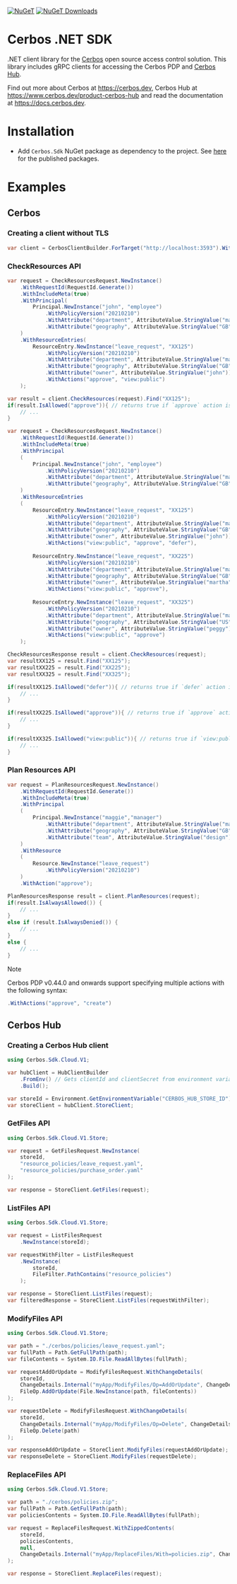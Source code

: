 [![NuGeT](https://img.shields.io/nuget/v/Cerbos.Sdk?style=plastic)](https://www.nuget.org/packages/Cerbos.Sdk)
[![NuGeT Downloads](https://img.shields.io/nuget/dt/Cerbos.Sdk?style=plastic)](https://www.nuget.org/packages/Cerbos.Sdk)

# Cerbos .NET SDK

.NET client library for the [Cerbos](https://github.com/cerbos/cerbos) open source access control solution. This library
includes gRPC clients for accessing the Cerbos PDP and [Cerbos Hub](https://hub.cerbos.cloud/).

Find out more about Cerbos at https://cerbos.dev, Cerbos Hub at https://www.cerbos.dev/product-cerbos-hub and read the documentation at https://docs.cerbos.dev.

# Installation

- Add `Cerbos.Sdk` NuGet package as dependency to the project. See [here](https://www.nuget.org/packages/Cerbos.Sdk) for the published packages.

# Examples

## Cerbos

### Creating a client without TLS

```csharp
var client = CerbosClientBuilder.ForTarget("http://localhost:3593").WithPlaintext().Build();
```

### CheckResources API

```csharp
var request = CheckResourcesRequest.NewInstance()
    .WithRequestId(RequestId.Generate())
    .WithIncludeMeta(true)
    .WithPrincipal(
        Principal.NewInstance("john", "employee")
            .WithPolicyVersion("20210210")
            .WithAttribute("department", AttributeValue.StringValue("marketing"))
            .WithAttribute("geography", AttributeValue.StringValue("GB"))
    )
    .WithResourceEntries(
        ResourceEntry.NewInstance("leave_request", "XX125")
            .WithPolicyVersion("20210210")
            .WithAttribute("department", AttributeValue.StringValue("marketing"))
            .WithAttribute("geography", AttributeValue.StringValue("GB"))
            .WithAttribute("owner", AttributeValue.StringValue("john"))
            .WithActions("approve", "view:public")
    );

var result = client.CheckResources(request).Find("XX125");
if(result.IsAllowed("approve")){ // returns true if `approve` action is allowed
    // ...
}
```

```csharp
var request = CheckResourcesRequest.NewInstance()
    .WithRequestId(RequestId.Generate())
    .WithIncludeMeta(true)
    .WithPrincipal
    (
        Principal.NewInstance("john", "employee")
            .WithPolicyVersion("20210210")
            .WithAttribute("department", AttributeValue.StringValue("marketing"))
            .WithAttribute("geography", AttributeValue.StringValue("GB"))
    )
    .WithResourceEntries
    (
        ResourceEntry.NewInstance("leave_request", "XX125")
            .WithPolicyVersion("20210210")
            .WithAttribute("department", AttributeValue.StringValue("marketing"))
            .WithAttribute("geography", AttributeValue.StringValue("GB"))
            .WithAttribute("owner", AttributeValue.StringValue("john"))
            .WithActions("view:public", "approve", "defer"),
        
        ResourceEntry.NewInstance("leave_request", "XX225")
            .WithPolicyVersion("20210210")
            .WithAttribute("department", AttributeValue.StringValue("marketing"))
            .WithAttribute("geography", AttributeValue.StringValue("GB"))
            .WithAttribute("owner", AttributeValue.StringValue("martha"))
            .WithActions("view:public", "approve"),
        
        ResourceEntry.NewInstance("leave_request", "XX325")
            .WithPolicyVersion("20210210")
            .WithAttribute("department", AttributeValue.StringValue("marketing"))
            .WithAttribute("geography", AttributeValue.StringValue("US"))
            .WithAttribute("owner", AttributeValue.StringValue("peggy"))
            .WithActions("view:public", "approve")
    );

CheckResourcesResponse result = client.CheckResources(request);
var resultXX125 = result.Find("XX125");
var resultXX225 = result.Find("XX225");
var resultXX325 = result.Find("XX325");

if(resultXX125.IsAllowed("defer")){ // returns true if `defer` action is allowed
    // ...
}

if(resultXX225.IsAllowed("approve")){ // returns true if `approve` action is allowed
    // ...
}

if(resultXX325.IsAllowed("view:public")){ // returns true if `view:public` action is allowed
    // ...
}
```

### Plan Resources API

```csharp
var request = PlanResourcesRequest.NewInstance()
    .WithRequestId(RequestId.Generate())
    .WithIncludeMeta(true)
    .WithPrincipal
    (
        Principal.NewInstance("maggie","manager")
            .WithAttribute("department", AttributeValue.StringValue("marketing"))
            .WithAttribute("geography", AttributeValue.StringValue("GB"))
            .WithAttribute("team", AttributeValue.StringValue("design"))
    )
    .WithResource
    (
        Resource.NewInstance("leave_request")
            .WithPolicyVersion("20210210")
    )
    .WithAction("approve");

PlanResourcesResponse result = client.PlanResources(request);
if(result.IsAlwaysAllowed()) {
    // ...
}
else if (result.IsAlwaysDenied()) {
    // ...
}
else {
    // ...
}
```

> [!NOTE]  
> Cerbos PDP v0.44.0 and onwards support specifying multiple actions with the following syntax: 
> ```csharp
> .WithActions("approve", "create")
> ```

## Cerbos Hub

### Creating a Cerbos Hub client

```csharp
using Cerbos.Sdk.Cloud.V1;

var hubClient = HubClientBuilder
    .FromEnv() // Gets clientId and clientSecret from environment variables CERBOS_HUB_CLIENT_ID and CERBOS_HUB_CLIENT_SECRET.
    .Build();

var storeId = Environment.GetEnvironmentVariable("CERBOS_HUB_STORE_ID");
var storeClient = hubClient.StoreClient;
```

### GetFiles API

```csharp
using Cerbos.Sdk.Cloud.V1.Store;

var request = GetFilesRequest.NewInstance(
    storeId, 
    "resource_policies/leave_request.yaml",
    "resource_policies/purchase_order.yaml"
);

var response = StoreClient.GetFiles(request);
```

### ListFiles API

```csharp
using Cerbos.Sdk.Cloud.V1.Store;

var request = ListFilesRequest
    .NewInstance(storeId);

var requestWithFilter = ListFilesRequest
    .NewInstance(
        storeId,
        FileFilter.PathContains("resource_policies")
    );

var response = StoreClient.ListFiles(request);
var filteredResponse = StoreClient.ListFiles(requestWithFilter);
```

### ModifyFiles API

```csharp
using Cerbos.Sdk.Cloud.V1.Store;

var path = "./cerbos/policies/leave_request.yaml";
var fullPath = Path.GetFullPath(path);
var fileContents = System.IO.File.ReadAllBytes(fullPath);

var requestAddOrUpdate = ModifyFilesRequest.WithChangeDetails(
    storeId,
    ChangeDetails.Internal("myApp/ModifyFiles/Op=AddOrUpdate", ChangeDetails.Types.Uploader.NewInstance("myApp"), ChangeDetails.Types.Internal.NewInstance("sdk")),
    FileOp.AddOrUpdate(File.NewInstance(path, fileContents))
);

var requestDelete = ModifyFilesRequest.WithChangeDetails(
    storeId,
    ChangeDetails.Internal("myApp/ModifyFiles/Op=Delete", ChangeDetails.Types.Uploader.NewInstance("myApp"), ChangeDetails.Types.Internal.NewInstance("sdk")),
    FileOp.Delete(path)
);

var responseAddOrUpdate = StoreClient.ModifyFiles(requestAddOrUpdate);
var responseDelete = StoreClient.ModifyFiles(requestDelete);
```

### ReplaceFiles API

```csharp
using Cerbos.Sdk.Cloud.V1.Store;

var path = "./cerbos/policies.zip";
var fullPath = Path.GetFullPath(path);
var policiesContents = System.IO.File.ReadAllBytes(fullPath);

var request = ReplaceFilesRequest.WithZippedContents(
    storeId,
    policiesContents,
    null,
    ChangeDetails.Internal("myApp/ReplaceFiles/With=policies.zip", ChangeDetails.Types.Uploader.NewInstance("myApp"), ChangeDetails.Types.Internal.NewInstance("sdk"))
);

var response = StoreClient.ReplaceFiles(request);
```
